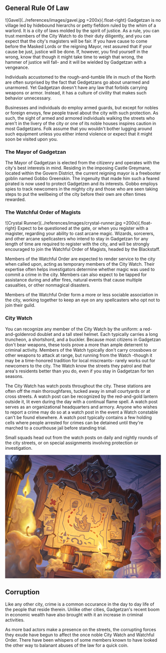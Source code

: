 ## General Rule Of Law
![Gavel](../references/images/gavel.jpg =200x){.float-right}
Gadgetzan is no village led by hidebound hierarchs or petty fiefdom ruled by the whim of a warlord. It is a city of laws molded by the spirit of justice. As a rule, you can trust members of the City Watch to do their duty diligently, and you can expect that the city's magisters will be fair. If you have cause to come before the Masked Lords or the reigning Mayor, rest assured that if your cause be just, justice will be done. If, however, you find yourself in the wrong, know that though it might take time to weigh that wrong, the hammer of justice will fall- and it will be wielded by Gadgetzan with a vengeance.

Individuals accustomed to the rough-and-tumble life in much of the North are often surprised by the fact that Gedgetzans go about unarmed and unarmored. Yet Gadgetzan doesn't have any law that forbids carrying weapons or armor. Instead, it has a culture of civility that makes such behavior unnecessary.

Businesses and individuals do employ armed guards, but except for nobles or foreign envoys, few people travel about the city with such protection. As such, the sight of armed and armored individuals walking the streets who aren't in the livery of the city or one of its noble houses inspires caution in most Gadgetzans. Folk assume that you wouldn't bother lugging around such equipment unless you either intend violence or expect that it might soon be visited upon you.

### The Mayor of Gadgetzan
The Mayor of Gadgetzan is elected from the citizenry and operates with the city's best interests in mind. Residing in the imposing Castle Greymane, located within the Govern District, the current reigning mayor is a freebooter goblin named Gobbo Greenskin. The ingenuity that made him such a feared pirated is now used to protect Gadgetzen and its interests. Gobbo employs spies to track newcomers in the mighty city and those who are seen taking steps to put the wellbeing of the city before their own are often times rewarded. 

### The Watchful Order of Magists
![Crystal Runner](../references/images/crystal-runner.jpg =200x){.float-right}
Expect to be questioned at the gate, or when you register with a magister, regarding your ability to cast arcane magic. Wizards, sorcerers, and other arcane spellcasters who intend to stay in Gadgetzan for any length of time are required to register with the city, and will be strongly encouraged to join the Watchful Order of Magists, headed by the Blackstaff.

Members of the Watchful Order are expected to render service to the city when called upon, acting as temporary members of the City Watch. Their expertise often helps investigators determine whether magic was used to commit a crime in the city. Members can also expect to be tapped for assistance during and after fires, natural events that cause multiple casualties, or other nonmagical disasters.

Members of the Watchful Order form a more or less sociable association in the city, working together to
keep an eye on any spellcasters who opt not to join their guild.

### City Watch
You can recognize any member of the City Watch by the uniform: a red-and-goldenrod doublet and a tall steel helmet. Each typically carries a long truncheon, a shortshord, and a buckler. Because most citizens in Gadgetzan don't bear weapons, these tools prove a more than ample deterrent to criminal activity. Members of the Watch typically don't carry crossbows or other weapons to attack at range, but running from the Watch -though it may be a time-honored tradition for local miscreants- rarely works out for newcomers to the city. The Watch know the streets they patrol and that area's residents better than you do, even if you stay in Gadgetzan for ten seasons.

The City Watch has watch posts throughout the city. These stations are often off the main thoroughfares, tucked away in small courtyards or at cross streets. A watch post can be recognized by the red-and-gold lantern outside it, lit even during the day with a continual flame spell. A watch post serves as an organizational headquarters and armory. Anyone who wishes to report a crime may do so at a watch post in the event a Watch constable can't be found elsewhere. A watch post typically contains a few holding cells where people arrested for crimes can be detained until they're marched to a courthouse jail before standing trial.

Small squads head out from the watch posts on daily and nightly rounds of the city streets, or on special assignments involving protection or investigation.

![Quest Board](../references/images/quest-board.jpg)

## Corruption
Like any other city, crime is a common occurance in the day to day life of the people that reside therein. Unlike other cities, Gadgetzan's recent boom in economic wealth have also brought with it an increase in criminal activities.

As more bad actors make a presence on the streets, the corrupting forces they exude have begun to affect the once noble City Watch and Watchful Order. There have been whispers of some members known to have looked the other way to balanant abuses of the law for a quick coin.